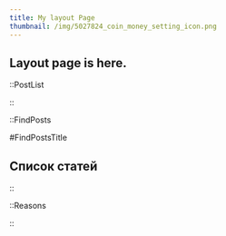 ```yaml
---
title: My layout Page
thumbnail: /img/5027824_coin_money_setting_icon.png
---
```


## Layout page is here.

::PostList

::

::FindPosts

#FindPostsTitle
## Список статей

::

::Reasons

::
